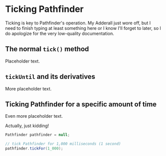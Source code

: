 # Ticking Pathfinder
Ticking is key to Pathfinder's operation. My Adderall just wore off, but I
need to finish typing at least something here or I know I'll forget to later,
so I do apologize for the very low-quality documentation.

## The normal `tick()` method
Placeholder text.

## `tickUntil` and its derivatives
More placeholder text.

## Ticking Pathfinder for a specific amount of time
Even more placeholder text.

Actually, just kidding!
```java
Pathfinder pathfinder = null;

// tick Pathfinder for 1,000 milliseconds (1 second)
pathfinder.tickFor(1_000);
```
